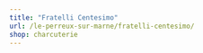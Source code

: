 ```yaml
---
title: "Fratelli Centesimo"
url: /le-perreux-sur-marne/fratelli-centesimo/
shop: charcuterie
---
```

